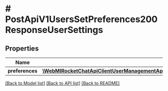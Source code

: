 # # PostApiV1UsersSetPreferences200ResponseUserSettings

## Properties

Name | Type | Description | Notes
------------ | ------------- | ------------- | -------------
**preferences** | [**\WebMIRocketChatApiClientUserManagementApi\Model\PostApiV1UsersSetPreferences200ResponseUserSettingsPreferences**](PostApiV1UsersSetPreferences200ResponseUserSettingsPreferences.md) |  | [optional]

[[Back to Model list]](../../README.md#models) [[Back to API list]](../../README.md#endpoints) [[Back to README]](../../README.md)
